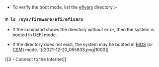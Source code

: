 - To verify the boot mode, list the [efivars](https://wiki.archlinux.org/title/Efivars) directory :-

### `# ls /sys/firmware/efi/efivars`

- If the command shows the directory without error, then the system is booted in UEFI mode.

- If the directory does not exist, the system may be booted in [BIOS](https://en.wikipedia.org/wiki/BIOS) (or [CSM](https://en.wikipedia.org/wiki/Compatibility_Support_Module)) mode.
![[2021-12-20_055833.png|1000]]

[[3 - Connect to the Internet]]
